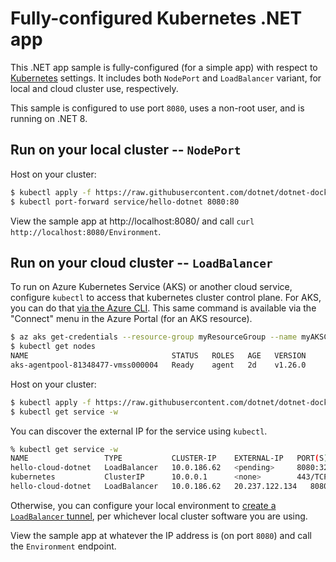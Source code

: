 # Fully-configured Kubernetes .NET app

This .NET app sample is fully-configured (for a simple app) with respect to [Kubernetes](https://kubernetes.io/) settings. It includes both `NodePort` and `LoadBalancer` variant, for local and cloud cluster use, respectively.

This sample is configured to use port `8080`, uses a non-root user, and is running on .NET 8.

## Run on your local cluster -- `NodePort`

Host on your cluster:

```bash
$ kubectl apply -f https://raw.githubusercontent.com/dotnet/dotnet-docker/main/samples/kubernetes/hello-dotnet/hello-dotnet-nodeport.yaml
$ kubectl port-forward service/hello-dotnet 8080:80
```

View the sample app at http://localhost:8080/ and call `curl http://localhost:8080/Environment`.

## Run on your cloud cluster -- `LoadBalancer`

To run on Azure Kubernetes Service (AKS) or another cloud service, configure `kubectl` to access that kubernetes cluster control plane. For AKS, you can do that [via the Azure CLI](https://learn.microsoft.com/azure/aks/learn/quick-kubernetes-deploy-cli#connect-to-the-cluster). This same command is available via the "Connect" menu in the Azure Portal (for an AKS resource).

```bash
$ az aks get-credentials --resource-group myResourceGroup --name myAKSCluster
$ kubectl get nodes
NAME                                STATUS   ROLES   AGE   VERSION
aks-agentpool-81348477-vmss000004   Ready    agent   2d    v1.26.0
```

Host on your cluster:

```bash
$ kubectl apply -f https://raw.githubusercontent.com/dotnet/dotnet-docker/main/samples/kubernetes/hello-dotnet/hello-dotnet-loadbalancer.yaml
$ kubectl get service -w
```

You can discover the external IP for the service using `kubectl`.

```bash
% kubectl get service -w
NAME                 TYPE           CLUSTER-IP    EXTERNAL-IP   PORT(S)          AGE
hello-cloud-dotnet   LoadBalancer   10.0.186.62   <pending>     8080:32751/TCP   3s
kubernetes           ClusterIP      10.0.0.1      <none>        443/TCP          100m
hello-cloud-dotnet   LoadBalancer   10.0.186.62   20.237.122.134   8080:32751/TCP   9s
```

Otherwise, you can configure your local environment to [create a `LoadBalancer` tunnel](https://minikube.sigs.k8s.io/docs/handbook/accessing/#example-of-loadbalancer), per whichever local cluster software you are using.

View the sample app at whatever the IP address is (on port `8080`) and call the `Environment` endpoint.
